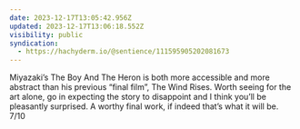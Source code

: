 ```yaml
---
date: 2023-12-17T13:05:42.956Z
updated: 2023-12-17T13:06:18.552Z
visibility: public
syndication:
  - https://hachyderm.io/@sentience/111595905202081673
---
```


Miyazaki’s The Boy And The Heron is both more accessible and more abstract than his previous “final film”, The Wind Rises. Worth seeing for the art alone, go in expecting the story to disappoint and I think you’ll be pleasantly surprised. A worthy final work, if indeed that’s what it will be. 7/10
